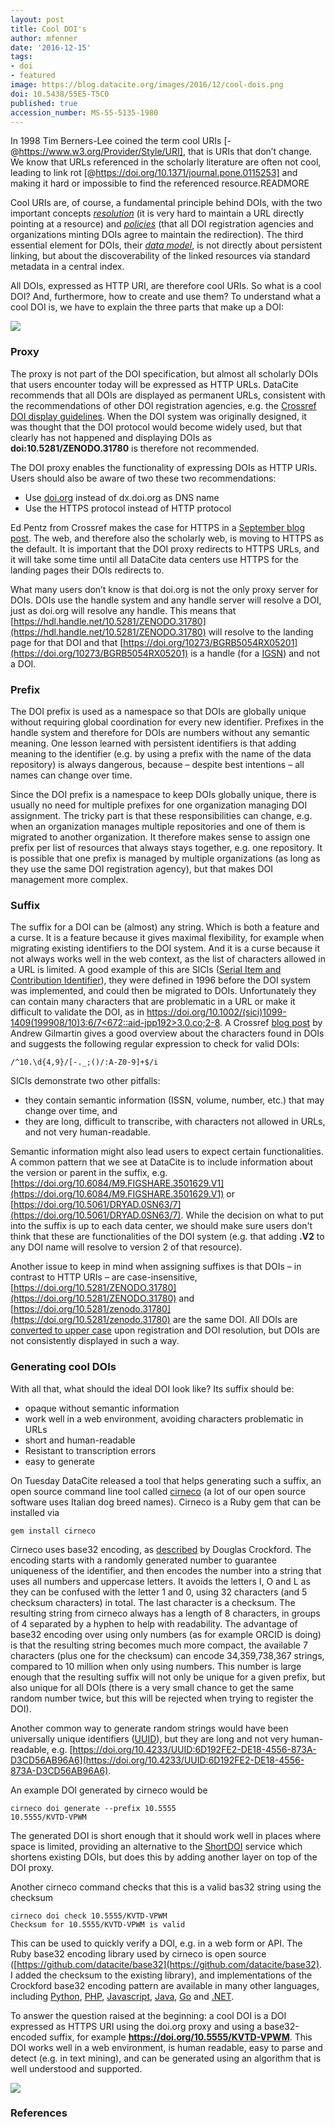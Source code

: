 ```yaml
---
layout: post
title: Cool DOI's
author: mfenner
date: '2016-12-15'
tags:
- doi
- featured
image: https://blog.datacite.org/images/2016/12/cool-dois.png
doi: 10.5438/55E5-T5C0
published: true
accession_number: MS-55-5135-1980
---
```

In 1998 Tim Berners-Lee coined the term cool URIs [-@https://www.w3.org/Provider/Style/URI], that is URIs that don’t change. We know that URLs referenced in the scholarly literature are often not cool, leading to link rot [@https://doi.org/10.1371/journal.pone.0115253] and making it hard or impossible to find the referenced resource.READMORE

Cool URIs are, of course, a fundamental principle behind DOIs, with the two important concepts [*resolution*](https://www.doi.org/doi_handbook/3_Resolution.html) (it is very hard to maintain a URL directly pointing at a resource) and [*policies*](https://www.doi.org/doi_handbook/6_Policies.html) (that all DOI registration agencies and organizations minting DOIs agree to maintain the redirection). The third essential element for DOIs, their [*data model*](https://www.doi.org/doi_handbook/4_Data_Model.html), is not directly about persistent linking, but about the discoverability of the linked resources via standard metadata in a central index.

All DOIs, expressed as HTTP URI, are therefore cool URIs. So what is a cool DOI? And, furthermore, how to create and use them? To understand what a cool DOI is, we have to explain the three parts that make up a DOI:

![](/images/2016/12/doi-parts.png)

### Proxy

The proxy is not part of the DOI specification, but almost all scholarly DOIs that users encounter today will be expressed as HTTP URLs. DataCite recommends that all DOIs are displayed as permanent URLs, consistent with the recommendations of other DOI registration agencies, e.g. the [Crossref DOI display guidelines](http://www.crossref.org/02publishers/doi_display_guidelines.html). When the DOI system was originally designed, it was thought that the DOI protocol would become widely used, but that clearly has not happened and displaying DOIs as **doi:10.5281/ZENODO.31780** is therefore not recommended.

The DOI proxy enables the functionality of expressing DOIs as HTTP URIs. Users should also be aware of two these two recommendations:

* Use [doi.org](https://www.doi.org/doi_proxy/proxy_policies.html) instead of dx.doi.org as DNS name
* Use the HTTPS protocol instead of HTTP protocol

Ed Pentz from Crossref makes the case for HTTPS in a [September blog post](http://blog.crossref.org/2016/09/new-crossref-doi-display-guidelines.html). The web, and therefore also the scholarly web, is moving to HTTPS as the default. It is important that the DOI proxy redirects to HTTPS URLs, and it will take some time until all DataCite data centers use HTTPS for the landing pages their DOIs redirects to.

What many users don’t know is that doi.org is not the only proxy server for DOIs. DOIs use the handle system and any handle server will resolve a DOI, just as doi.org will resolve any handle. This means that [https://hdl.handle.net/10.5281/ZENODO.31780](https://hdl.handle.net/10.5281/ZENODO.31780) will resolve to the landing page for that DOI and that [https://doi.org/10273/BGRB5054RX05201](https://doi.org/10273/BGRB5054RX05201) is a handle (for a [IGSN](http://www.igsn.org/)) and not a DOI.

### Prefix

The DOI prefix is used as a namespace so that DOIs are globally unique without requiring global coordination for every new identifier. Prefixes in the handle system and therefore for DOIs are numbers without any semantic meaning. One lesson learned with persistent identifiers is that adding meaning to the identifier (e.g. by using a prefix with the name of the data repository) is always dangerous, because – despite best intentions – all names can change over time.

Since the DOI prefix is a namespace to keep DOIs globally unique, there is usually no need for multiple prefixes for one organization managing DOI assignment. The tricky part is that these responsibilities can change, e.g. when an organization manages multiple repositories and one of them is migrated to another organization. It therefore makes sense to assign one prefix per list of resources that always stays together, e.g. one repository. It is possible that one prefix is managed by multiple organizations (as long as they use the same DOI registration agency), but that makes DOI management more complex.

### Suffix

The suffix for a DOI can be (almost) any string. Which is both a feature and a curse. It is a feature because it gives maximal flexibility, for example when migrating existing identifiers to the DOI system. And it is a curse because it not always works well in the web context, as the list of characters allowed in a URL is limited. A good example of this are SICIs ([Serial Item and Contribution Identifier](https://en.wikipedia.org/wiki/Serial_Item_and_Contribution_Identifier)), they were defined in 1996 before the DOI system was implemented, and could then be migrated to DOIs. Unfortunately they can contain many characters that are problematic in a URL or make it difficult to validate the DOI, as in [https://doi.org/10.1002/(sici)1099-1409(199908/10)3:6/7<672::aid-jpp192>3.0.co;2-8](https://doi.org/10.1002/(sici)1099-1409(199908/10)3:6/7<672::aid-jpp192>3.0.co;2-8). A Crossref [blog post](http://blog.crossref.org/2015/08/doi-regular-expressions.html) by Andrew Gilmartin gives a good overview about the characters found in DOIs and suggests the following regular expression to check for valid DOIs:

```
/^10.\d{4,9}/[-._;()/:A-Z0-9]+$/i
```

SICIs demonstrate two other pitfalls:

* they contain semantic information (ISSN, volume, number, etc.) that may change over time, and
* they are long, difficult to transcribe, with characters not allowed in URLs, and not very human-readable.

Semantic information might also lead users to expect certain functionalities. A common pattern that we see at DataCite is to include information about the version or parent in the suffix, e.g. [https://doi.org/10.6084/M9.FIGSHARE.3501629.V1](https://doi.org/10.6084/M9.FIGSHARE.3501629.V1) or [https://doi.org/10.5061/DRYAD.0SN63/7](https://doi.org/10.5061/DRYAD.0SN63/7). While the decision on what to put into the suffix is up to each data center, we should make sure users don't think that these are functionalities of the DOI system (e.g. that adding **.V2** to any DOI name will resolve to version 2 of that resource).

Another issue to keep in mind when assigning suffixes is that DOIs – in contrast to HTTP URIs – are case-insensitive, [https://doi.org/10.5281/ZENODO.31780](https://doi.org/10.5281/ZENODO.31780) and [https://doi.org/10.5281/zenodo.31780](https://doi.org/10.5281/zenodo.31780) are the same DOI. All DOIs are [converted to upper case](https://www.doi.org/doi_handbook/2_Numbering.html#2.4) upon registration and DOI resolution, but DOIs are not consistently displayed in such a way.

### Generating cool DOIs

With all that, what should the ideal DOI look like? Its suffix should be:

* opaque without semantic information
* work well in a web environment, avoiding characters problematic in URLs
* short and human-readable
* Resistant to transcription errors
* easy to generate

On Tuesday DataCite released a tool that helps generating such a suffix, an open source command line tool called [cirneco](https://github.com/datacite/cirneco) (a lot of our open source software uses Italian dog breed names). Cirneco is a Ruby gem that can be installed via

```
gem install cirneco
```

Cirneco uses base32 encoding, as [described](http://www.crockford.com/wrmg/base32.html) by Douglas Crockford. The encoding starts with a randomly generated number to guarantee uniqueness of the identifier, and then encodes the number into a string that uses all numbers and uppercase letters. It avoids the letters I, O and L as they can be confused with the letter 1 and 0, using 32 characters (and 5 checksum characters) in total. The last character is a checksum. The resulting string from cirneco always has a length of 8 characters, in groups of 4 separated by a hyphen to help with readability. The advantage of base32 encoding over using only numbers (as for example ORCID is doing) is that the resulting string becomes much more compact, the available 7 characters (plus one for the checksum) can encode 34,359,738,367 strings, compared to 10 million when only using numbers. This number is large enough that the resulting suffix will not only be unique for a given prefix, but also unique for all DOIs (there is a very small chance to get the same random number twice, but this will be rejected when trying to register the DOI).

Another common way to generate random strings would have been universally unique identifiers ([UUID](https://en.wikipedia.org/wiki/Universally_unique_identifier)), but they are long and not very human-readable, e.g. [https://doi.org/10.4233/UUID:6D192FE2-DE18-4556-873A-D3CD56AB96A6](https://doi.org/10.4233/UUID:6D192FE2-DE18-4556-873A-D3CD56AB96A6).

An example DOI generated by cirneco would be

```
cirneco doi generate --prefix 10.5555
10.5555/KVTD-VPWM
```

The generated DOI is short enough that it should work well in places where space is limited, providing an alternative to the [ShortDOI](http://shortdoi.org/) service which shortens existing DOIs, but does this by adding another layer on top of the DOI proxy.

Another cirneco command checks that this is a valid bas32 string using the checksum

```
cirneco doi check 10.5555/KVTD-VPWM
Checksum for 10.5555/KVTD-VPWM is valid
```

This can be used to quickly verify a DOI, e.g. in a web form or API. The Ruby base32 encoding library used by cirneco is open source ([https://github.com/datacite/base32](https://github.com/datacite/base32). I added the checksum to the existing library), and implementations of the Crockford base32 encoding pattern are available in many other languages, including [Python](https://github.com/jbittel/base32-crockford), [PHP](https://github.com/dflydev/dflydev-base32-crockford), [Javascript](https://www.npmjs.com/package/base32-crockford), [Java](http://stackoverflow.com/questions/22385467/crockford-base32-encoding-for-large-number-java-implementation), [Go](https://github.com/richardlehane/crock32) and [.NET](https://crockfordbase32.codeplex.com/).

To answer the question raised at the beginning: a cool DOI is a DOI expressed as HTTPS URI using the doi.org proxy and using a base32-encoded suffix, for example **https://doi.org/10.5555/KVTD-VPWM**. This DOI works well in a web environment, is human readable, easy to parse and detect (e.g. in text mining), and can be generated using an algorithm that is well understood and supported.

![](/images/2016/12/cool-dois.svg)

### References
